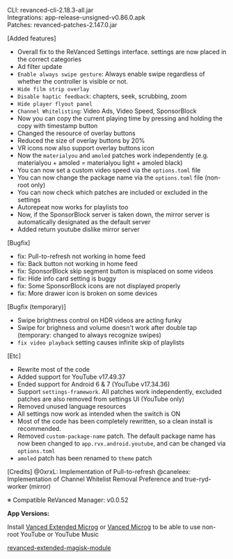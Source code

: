 CLI: revanced-cli-2.18.3-all.jar  
Integrations: app-release-unsigned-v0.86.0.apk  
Patches: revanced-patches-2.147.0.jar  

[Added features]
- Overall fix to the ReVanced Settings interface. settings are now placed in the correct categories
- Ad filter update
- `Enable always swipe gesture`: Always enable swipe regardless of whether the controller is visible or not.
- `Hide film strip overlay`
- `Disable haptic feedback`: chapters, seek, scrubbing, zoom
- `Hide player flyout panel`
- `Channel Whitelisting`: Video Ads, Video Speed, SponsorBlock
- Now you can copy the current playing time by pressing and holding the copy with timestamp button
- Changed the resource of overlay buttons
- Reduced the size of overlay buttons by 20%
- VR icons now also support overlay buttons icon
- Now the `materialyou` and `amoled` patches work independently
(e.g. materialyou + amoled = materialyou light + amoled black)
- You can now set a custom video speed via the `options.toml` file
- You can now change the package name via the `options.toml` file (non-root only)
- You can now check which patches are included or excluded in the settings
- Autorepeat now works for playlists too
- Now, if the SponsorBlock server is taken down, the mirror server is automatically designated as the default server
- Added return youtube dislike mirror server

[Bugfix]
- fix: Pull-to-refresh not working in home feed
- fix: Back button not working in home feed
- fix: SponsorBlock skip segment button is misplaced on some videos
- fix: Hide info card setting is buggy
- fix: Some SponsorBlock icons are not displayed properly
- fix: More drawer icon is broken on some devices

[Bugfix (temporary)]
- Swipe brightness control on HDR videos are acting funky
- Swipe for brighness and volume doesn't work after double tap (temporary: changed to always recognize swipes)
- `fix video playback` setting causes infinite skip of playlists

[Etc]
- Rewrite most of the code
- Added support for YouTube v17.49.37
- Ended support for Android 6 & 7 (YouTube v17.34.36)
- Support `settings-framework`. All patches work independently, excluded patches are also removed from settings UI (YouTube only)
- Removed unused language resources
- All settings now work as intended when the switch is ON
- Most of the code has been completely rewritten, so a clean install is recommended.
- Removed `custom-package-name` patch. The default package name has now been changed to `app.rvx.android.youtube`, and can be changed via `options.toml`
- `amoled` patch has been renamed to `theme` patch

[Credits]
@0xrxL: Implementation of Pull-to-refresh
@caneleex: Implementation of Channel Whitelist Removal Preference and true-ryd-worker (mirror)

※ Compatible ReVanced Manager: v0.0.52
  
**App Versions:**  

Install [Vanced Extended Microg](https://github.com/inotia00/VancedMicroG/releases) or [Vanced Microg](https://github.com/TeamVanced/VancedMicroG/releases) to be able to use non-root YouTube or YouTube Music  

[revanced-extended-magisk-module](https://github.com/MatadorProBr/revanced-extended-magisk-module)  
